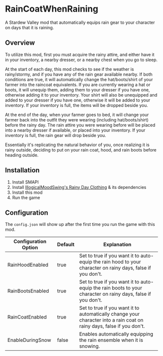 # RainCoatWhenRaining
A Stardew Valley mod that automatically equips rain gear to your character on days that it is raining. 

## Overview
To utilize this mod, first you must acquire the rainy attire, and either have it in your inventory, a nearby dresser, or a nearby chest when you go to sleep.

At the start of each day, this mod checks to see if the weather is rainy/stormy, and if you have any of the rain gear available nearby. If both conditions are true, it will automatically change the hat/boots/shirt of your farmer into the raincoat equivalents. If you are currently wearing a hat or boots, it will unequip them, adding them to your dresser if you have one, otherwise adding it to your inventory. Your shirt will also be unequipped and added to your dresser if you have one, otherwise it will be added to your inventory. If your inventory is full, the items will be dropped beside you. 

At the end of the day, when your farmer goes to bed, it will change your farmer back into the outfit they were wearing (including hat/boots/shirt) before the rainy day. The rain attire you were wearing before will be placed into a nearby dresser if available, or placed into your inventory. If your inventory is full, the rain gear will drop beside you. 

Essentially it's replicating the natural behavior of you, once realizing it is rainy outside, deciding to put on your rain coat, hood, and rain boots before heading outside. 

## Installation

1. Install SMAPI
2. Install [IllogicalMoodSwing's Rainy Day Clothing](https://www.nexusmods.com/stardewvalley/mods/1825) & its dependencies
3. Install this mod
4. Run the game

## Configuration 

The `config.json` will show up after the first time you run the game with this mod. 

| Configuration Option  | Default | Explanation                                                                                                                                                     |
|-----------------------|---------|-----------------------------------------------------------------------------------------------------------------------------------------------------------------|
| RainHoodEnabled       | true    | Set to true if you want it to auto-equip the rain hood to your character on rainy days, false if you don't.                                                     |
| RainBootsEnabled      | true    | Set to true if you want it to auto-equip the rain boots to your character on rainy days, false if you don't.                                                    |
| RainCoatEnabled       | true    | Set to true if you want it to automatically change your character into a rain coat on rainy days, false if you don't.                                           |
| EnableDuringSnow      | false   | Enables automatically equipping the rain ensemble when it is snowing.                                                                                           |

